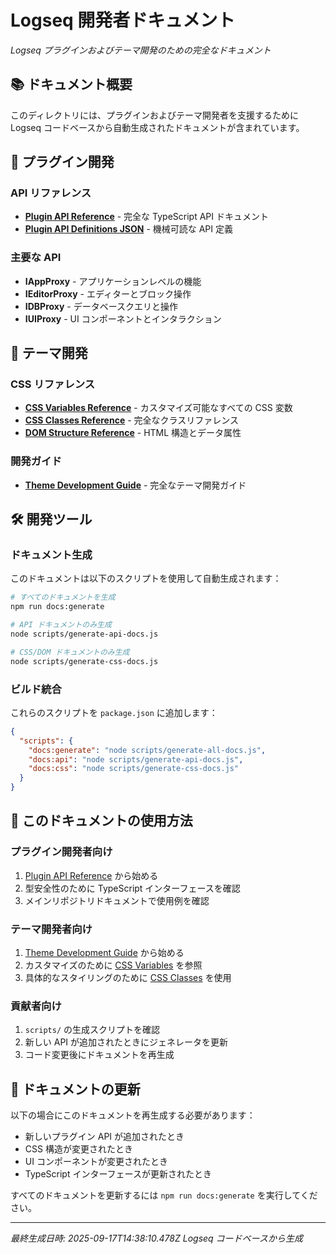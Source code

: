 # Logseq 開発者ドキュメント

*Logseq プラグインおよびテーマ開発のための完全なドキュメント*

## 📚 ドキュメント概要

このディレクトリには、プラグインおよびテーマ開発者を支援するために Logseq コードベースから自動生成されたドキュメントが含まれています。

## 🔌 プラグイン開発

### API リファレンス
- **[Plugin API Reference](./plugin-api-reference.md)** - 完全な TypeScript API ドキュメント
- **[Plugin API Definitions JSON](./plugin-api-definitions.json)** - 機械可読な API 定義

### 主要な API
- **IAppProxy** - アプリケーションレベルの機能
- **IEditorProxy** - エディターとブロック操作
- **IDBProxy** - データベースクエリと操作
- **IUIProxy** - UI コンポーネントとインタラクション

## 🎨 テーマ開発

### CSS リファレンス
- **[CSS Variables Reference](./css-variables-reference.md)** - カスタマイズ可能なすべての CSS 変数
- **[CSS Classes Reference](./css-classes-reference.md)** - 完全なクラスリファレンス
- **[DOM Structure Reference](./dom-structure-reference.md)** - HTML 構造とデータ属性

### 開発ガイド
- **[Theme Development Guide](./theme-development-guide.md)** - 完全なテーマ開発ガイド

## 🛠 開発ツール

### ドキュメント生成
このドキュメントは以下のスクリプトを使用して自動生成されます：

```bash
# すべてのドキュメントを生成
npm run docs:generate

# API ドキュメントのみ生成
node scripts/generate-api-docs.js

# CSS/DOM ドキュメントのみ生成
node scripts/generate-css-docs.js
```

### ビルド統合
これらのスクリプトを `package.json` に追加します：

```json
{
  "scripts": {
    "docs:generate": "node scripts/generate-all-docs.js",
    "docs:api": "node scripts/generate-api-docs.js", 
    "docs:css": "node scripts/generate-css-docs.js"
  }
}
```

## 📖 このドキュメントの使用方法

### プラグイン開発者向け
1. [Plugin API Reference](./plugin-api-reference.md) から始める
2. 型安全性のために TypeScript インターフェースを確認
3. メインリポジトリドキュメントで使用例を確認

### テーマ開発者向け
1. [Theme Development Guide](./theme-development-guide.md) から始める
2. カスタマイズのために [CSS Variables](./css-variables-reference.md) を参照
3. 具体的なスタイリングのために [CSS Classes](./css-classes-reference.md) を使用

### 貢献者向け
1. `scripts/` の生成スクリプトを確認
2. 新しい API が追加されたときにジェネレータを更新
3. コード変更後にドキュメントを再生成

## 🔄 ドキュメントの更新

以下の場合にこのドキュメントを再生成する必要があります：
- 新しいプラグイン API が追加されたとき
- CSS 構造が変更されたとき
- UI コンポーネントが変更されたとき  
- TypeScript インターフェースが更新されたとき

すべてのドキュメントを更新するには `npm run docs:generate` を実行してください。

---

*最終生成日時: 2025-09-17T14:38:10.478Z*
*Logseq コードベースから生成*
